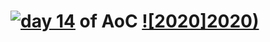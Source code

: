 # [![day 14](14)](https://adventofcode.com/2020/day/14) of AoC [![2020]2020)](https://adventofcode.com/2020)
